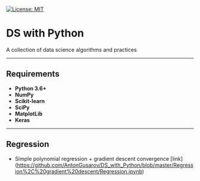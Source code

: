 [![License: MIT](https://img.shields.io/badge/License-MIT-yellow.svg)](https://opensource.org/licenses/MIT)

# DS with Python

A collection of data science algorithms and practices

---
## Requirements
* **Python 3.6+**
* **NumPy**
* **Scikit-learn**
* **SciPy**
* **MatplotLib**
* **Keras**
---

## Regression 

* Simple polynomial regression + gradient descent convergence [link] (https://github.com/AntonGusarov/DS_with_Python/blob/master/Regression%2C%20gradient%20descent/Regression.ipynb)

